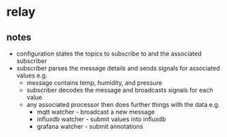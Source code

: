 # relay

## notes

- configuration states the topics to subscribe to and the associated subscriber
- subscriber parses the message details and sends signals for associated values e.g.
    - message contains temp, humidity, and pressure
    - subscriber decodes the message and broadcasts signals for each value
    - any associated processor then does further things with the data e.g.
        - mqtt watcher - broadcast a new message
        - influxdb watcher - submit values into influxdb
        - grafana watcher - submit annotations